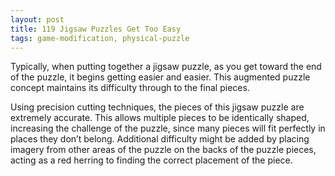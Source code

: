 ```yaml
---
layout: post
title: 119 Jigsaw Puzzles Get Too Easy
tags: game-modification, physical-puzzle
---
```

Typically, when putting together a jigsaw puzzle, as you get toward the end of the puzzle, it begins getting easier and easier. This augmented puzzle concept maintains its difficulty through to the final pieces.

Using precision cutting techniques, the pieces of this jigsaw puzzle are extremely accurate.  This allows multiple pieces to be identically shaped, increasing the challenge of the puzzle, since many pieces will fit perfectly in places they don’t belong. Additional difficulty might be added by placing imagery from other areas of the puzzle on the backs of the puzzle pieces, acting as a red herring to finding the correct placement of the piece. 